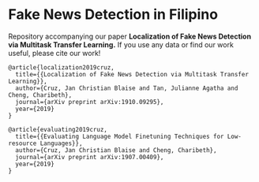 # Fake News Detection in Filipino

Repository accompanying our paper **Localization of Fake News Detection via Multitask Transfer Learning.** If you use any data or find our work useful, please cite our work!

```
@article{localization2019cruz,
  title={{Localization of Fake News Detection via Multitask Transfer Learning}},
  author={Cruz, Jan Christian Blaise and Tan, Julianne Agatha and Cheng, Charibeth},
  journal={arXiv preprint arXiv:1910.09295},
  year={2019}
}
```

```
@article{evaluating2019cruz,
  title={{Evaluating Language Model Finetuning Techniques for Low-resource Languages}},
  author={Cruz, Jan Christian Blaise and Cheng, Charibeth},
  journal={arXiv preprint arXiv:1907.00409},
  year={2019}
}
```
